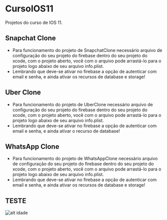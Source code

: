 # CursoIOS11
Projetos do curso de IOS 11.

## Snapchat Clone ##
* Para funcionamento do projeto de SnapchatClone necessário arquivo de configuração do seu projeto do firebase dentro do seu projeto do xcode, com o projeto aberto, você com o arquivo pode arrastá-lo para o projeto logo abaixo de seu arquivo info.plist.
* Lembrando que deve-se ativar no firebase a opção de autenticar com email e senha, e ainda ativar os recursos de database e storage!

## Uber Clone ##
* Para funcionamento do projeto de UberClone necessário arquivo de configuração do seu projeto do firebase dentro do seu projeto do xcode, com o projeto aberto, você com o arquivo pode arrastá-lo para o projeto logo abaixo de seu arquivo info.plist.
* Lembrando que deve-se ativar no firebase a opção de autenticar com email e senha, e ainda ativar o recurso de database!

## WhatsApp Clone ##
* Para funcionamento do projeto de WhatsAppClone necessário arquivo de configuração do seu projeto do firebase dentro do seu projeto do xcode, com o projeto aberto, você com o arquivo pode arrastá-lo para o projeto logo abaixo de seu arquivo info.plist.
* Lembrando que deve-se ativar no firebase a opção de autenticar com email e senha, e ainda ativar os recursos de database e storage!

## TESTE ##
![alt idade](https://raw.githubusercontent.com/leonardopaza/cursoIOS11/master/APP01/ScreenShots/IdadeiPhone8.png)
